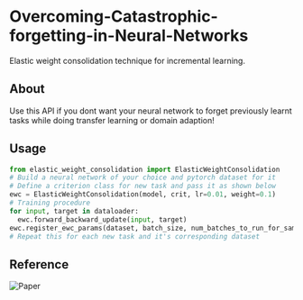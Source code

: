 # Overcoming-Catastrophic-forgetting-in-Neural-Networks
Elastic weight consolidation technique for incremental learning.
## About
Use this API if you dont want your neural network to forget previously learnt tasks while doing transfer learning or domain adaption!
## Usage
```python
from elastic_weight_consolidation import ElasticWeightConsolidation
# Build a neural network of your choice and pytorch dataset for it
# Define a criterion class for new task and pass it as shown below
ewc = ElasticWeightConsolidation(model, crit, lr=0.01, weight=0.1)
# Training procedure
for input, target in dataloader:
  ewc.forward_backward_update(input, target)
ewc.register_ewc_params(dataset, batch_size, num_batches_to_run_for_sampling)
# Repeat this for each new task and it's corresponding dataset
```
## Reference
![Paper](https://arxiv.org/abs/1612.00796)

